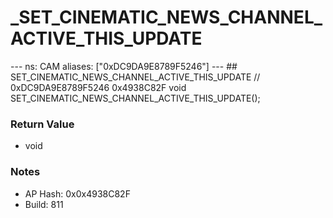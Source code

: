 # _SET_CINEMATIC_NEWS_CHANNEL_ACTIVE_THIS_UPDATE

--- ns: CAM aliases: ["0xDC9DA9E8789F5246"] --- ## SET_CINEMATIC_NEWS_CHANNEL_ACTIVE_THIS_UPDATE  // 0xDC9DA9E8789F5246 0x4938C82F void SET_CINEMATIC_NEWS_CHANNEL_ACTIVE_THIS_UPDATE();

### Return Value
* void

### Notes
* AP Hash: 0x0x4938C82F
* Build: 811


